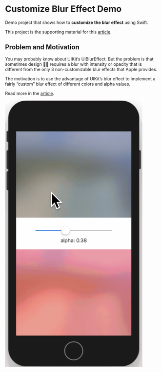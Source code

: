 # Customize Blur Effect Demo
Demo project that shows how to **customize the blur effect** using Swift. 

This project is the supporting material for this [article][0].

## Problem and Motivation
You may probably know about UIKit’s UIBlurEffect. But the problem is that sometimes design 👩‍🎨 requires a blur with intensity or opacity that is different from the only 3 non-customizable blur effects that Apple provides.

The motivation is to use the advantage of UIKit’s blur effect to implement a fairly “custom” blur effect of different colors and alpha values.

Read more in the [article][0].

<img src="Demo/demo.gif" width="450">

[0]:
https://medium.com/@tungfam/how-to-customize-the-intensity-of-blur-effect-on-ios-cc5698c49a91
